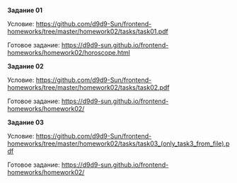 **Задание 01**

Условие: https://github.com/d9d9-Sun/frontend-homeworks/tree/master/homework02/tasks/task01.pdf

Готовое задание: https://d9d9-sun.github.io/frontend-homeworks/homework02/horoscope.html

**Задание 02**

Условие: https://github.com/d9d9-Sun/frontend-homeworks/tree/master/homework02/tasks/task02.pdf

Готовое задание: https://d9d9-sun.github.io/frontend-homeworks/homework02/

**Задание 03**

Условие: https://github.com/d9d9-Sun/frontend-homeworks/tree/master/homework02/tasks/task03_(only_task3_from_file).pdf

Готовое задание: https://d9d9-sun.github.io/frontend-homeworks/homework02/